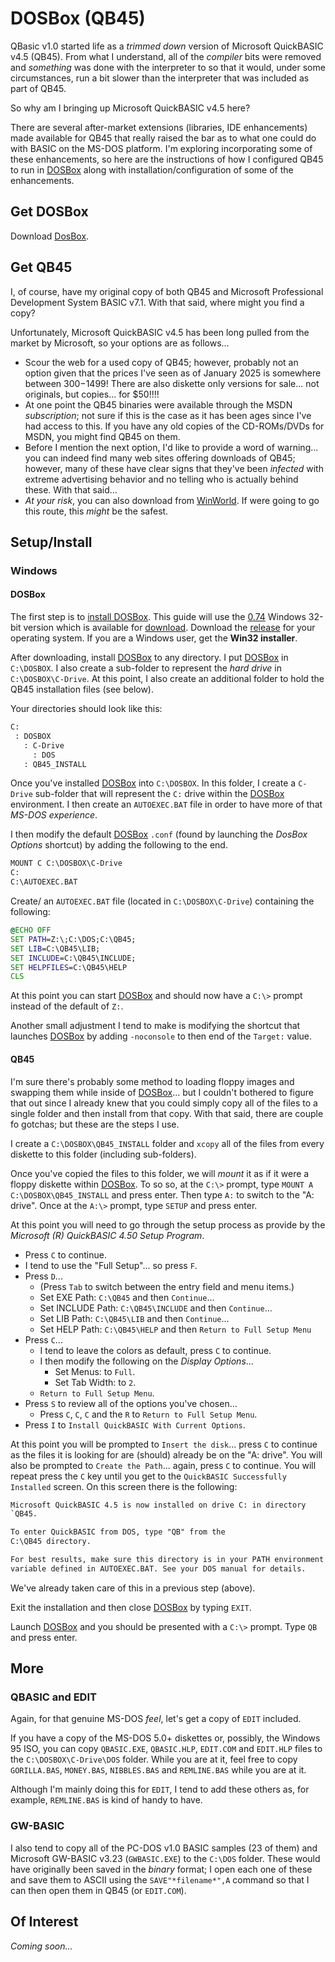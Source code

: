# DOSBox (QB45)

QBasic v1.0 started life as a *trimmed down* version of Microsoft QuickBASIC v4.5 (QB45). From what I understand, all of the *compiler* bits were removed and *something* was done with the interpreter to so that it would, under some circumstances, run a bit slower than the interpreter that was included as part of QB45.

So why am I bringing up Microsoft QuickBASIC v4.5 here?

There are several after-market extensions (libraries, IDE enhancements) made available for QB45 that really raised the bar as to what one could do with BASIC on the MS-DOS platform. I'm exploring incorporating some of these enhancements, so here are the instructions of how I configured QB45 to run in [DOSBox](https://www.dosbox.com/) along with installation/configuration of some of the enhancements.

## Get DOSBox

Download [DosBox](https://www.dosbox.com/).

## Get QB45

I, of course, have my original copy of both QB45 and Microsoft Professional Development System BASIC v7.1. With that said, where might you find a copy?

Unfortunately, Microsoft QuickBASIC v4.5 has been long pulled from the market by Microsoft, so your options are as follows...

- Scour the web for a used copy of QB45; however, probably not an option given that the prices I've seen as of January 2025 is somewhere between $300-$1499! There are also diskette only versions for sale... not originals, but copies... for $50!!!!
- At one point the QB45 binaries were available through the MSDN *subscription*; not sure if this is the case as it has been ages since I've had access to this. If you have any old copies of the CD-ROMs/DVDs for MSDN, you might find QB45 on them.
- Before I mention the next option, I'd like to provide a word of warning... you can indeed find many web sites offering downloads of QB45; however, many of these have clear signs that they've been *infected* with extreme advertising behavior and no telling who is actually behind these. With that said...
- *At your risk*, you can also download from [WinWorld](https://winworldpc.com/product/quickbasic/45). If were going to go this route, this *might* be the safest.

## Setup/Install

### Windows

#### DOSBox

The first step is to [install DOSBox](https://www.dosbox.com/wiki/Basic_Setup_and_Installation_of_DosBox). This guide will use the [0.74](https://www.dosbox.com/wiki/Version0.74) Windows 32-bit version which is available for [download](http://www.dosbox.com/download.php?main=1). Download the [release](https://www.dosbox.com/wiki/Releases) for your operating system. If you are a Windows user, get the **Win32 installer**.

After downloading, install [DOSBox](https://www.dosbox.com) to any directory. I put [DOSBox](https://www.dosbox.com) in `C:\DOSBOX`. I also create a sub-folder to represent the *hard drive* in `C:\DOSBOX\C-Drive`. At this point, I also create an additional folder to hold the QB45 installation files (see below).

Your directories should look like this:

```txt
C:
 : DOSBOX
   : C-Drive
     : DOS
   : QB45_INSTALL
```

Once you've installed [DOSBox](https://www.dosbox.com) into `C:\DOSBOX`. In this folder, I create a `C-Drive` sub-folder that will represent the `C:` drive within the [DOSBox](https://www.dosbox.com) environment. I then create an `AUTOEXEC.BAT` file in order to have more of that *MS-DOS experience*.

I then modify the default [DOSBox](https://www.dosbox.com) `.conf` (found by launching the *DosBox Options* shortcut) by adding the following to the end.

```bat
MOUNT C C:\DOSBOX\C-Drive
C:
C:\AUTOEXEC.BAT
```

Create/ an `AUTOEXEC.BAT` file (located in `C:\DOSBOX\C-Drive`) containing the following:

```bat
@ECHO OFF
SET PATH=Z:\;C:\DOS;C:\QB45;
SET LIB=C:\QB45\LIB;
SET INCLUDE=C:\QB45\INCLUDE;
SET HELPFILES=C:\QB45\HELP
CLS
```

At this point you can start [DOSBox](https://www.dosbox.com) and should now have a `C:\>` prompt instead of the default of `Z:`.

Another small adjustment I tend to make is modifying the shortcut that launches [DOSBox](https://www.dosbox.com) by adding `-noconsole` to then end of the `Target:` value.

#### QB45

I'm sure there's probably some method to loading floppy images and swapping them while inside of [DOSBox](https://www.dosbox.com)... but I couldn't bothered to figure that out since I already knew that you could simply copy all of the files to a single folder and then install from that copy. With that said, there are couple fo gotchas; but these are the steps I use.

I create a `C:\DOSBOX\QB45_INSTALL` folder and `xcopy` all of the files from every diskette to this folder (including sub-folders).

Once you've copied the files to this folder, we will *mount* it as if it were a floppy diskette within [DOSBox](https://www.dosbox.com). To so so, at the `C:\>` prompt, type `MOUNT A C:\DOSBOX\QB45_INSTALL` and press enter. Then type `A:` to switch to the "A: drive". Once at the `A:\>` prompt, type `SETUP` and press enter.

At this point you will need to go through the setup process as provide by the *Microsoft (R) QuickBASIC 4.50 Setup Program*.

- Press `C` to continue.
- I tend to use the "Full Setup"... so press `F`.
- Press `D`...
  - (Press `Tab` to switch between the entry field and menu items.)
  - Set EXE Path: `C:\QB45` and then `Continue`...
  - Set INCLUDE Path: `C:\QB45\INCLUDE` and then `Continue`...
  - Set LIB Path: `C:\QB45\LIB` and then `Continue`...
  - Set HELP Path: `C:\QB45\HELP` and then `Return to Full Setup Menu`
- Press `C`...
  - I tend to leave the colors as default, press `C` to continue.
  - I then modify the following on the *Display Options*...
    - Set Menus: to `Full`.
    - Set Tab Width: to `2`.
  - `Return to Full Setup Menu`.
- Press `S` to review all of the options you've chosen...
  - Press `C`, `C`, `C` and the `R` to `Return to Full Setup Menu`.
- Press `I` to `Install QuickBASIC With Current Options`.

At this point you will be prompted to `Insert the disk`... press `C` to continue as the files it is looking for are (should) already be on the "A: drive". You will also be prompted to `Create the Path`... again, press `C` to continue. You will repeat press the `C` key until you get to the `QuickBASIC Successfully Installed` screen. On this screen there is the following:

```txt
Microsoft QuickBASIC 4.5 is now installed on drive C: in directory
`QB45.

To enter QuickBASIC from DOS, type "QB" from the
C:\QB45 directory.

For best results, make sure this directory is in your PATH environment
variable defined in AUTOEXEC.BAT. See your DOS manual for details.
```

We've already taken care of this in a previous step (above).

Exit the installation and then close [DOSBox](https://www.dosbox.com) by typing `EXIT`.

Launch [DOSBox](https://www.dosbox.com) and you should be presented with a `C:\>` prompt. Type `QB` and press enter.

## More

### QBASIC and EDIT

Again, for that genuine MS-DOS *feel*, let's get a copy of `EDIT` included.

If you have a copy of the MS-DOS 5.0+ diskettes or, possibly, the Windows 95 ISO, you can copy `QBASIC.EXE`, `QBASIC.HLP`, `EDIT.COM` and `EDIT.HLP` files to the `C:\DOSBOX\C-Drive\DOS` folder. While you are at it, feel free to copy `GORILLA.BAS`, `MONEY.BAS`, `NIBBLES.BAS` and `REMLINE.BAS` while you are at it.

Although I'm mainly doing this for `EDIT`, I tend to add these others as, for example, `REMLINE.BAS` is kind of handy to have.

### GW-BASIC

I also tend to copy all of the PC-DOS v1.0 BASIC samples (23 of them) and Microsoft GW-BASIC v3.23 (`GWBASIC.EXE`) to the `C:\DOS` folder. These would have originally been saved in the *binary* format; I open each one of these and save them to ASCII using the `SAVE"*filename*",A` command so that I can then open them in QB45 (or `EDIT.COM`).

## Of Interest

*Coming soon...*
